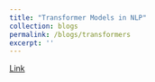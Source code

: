 ```yaml
---
title: "Transformer Models in NLP"
collection: blogs
permalink: /blogs/transformers
excerpt: ''
---
```


[Link](https://medium.com/intel-student-ambassadors/transformer-models-in-nlp-7ff8beb7ae90)